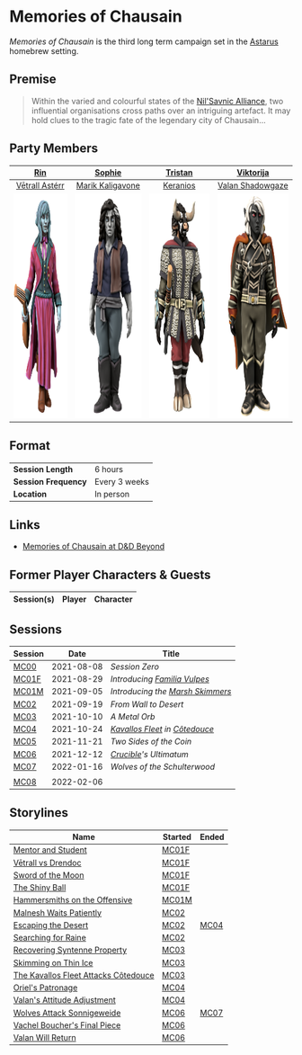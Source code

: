 # Memories of Chausain

*Memories of Chausain* is the third long term campaign set in the [Astarus](../celestial-objects/astarus.md) homebrew setting.

## Premise

> Within the varied and colourful states of the [Nil'Savnic Alliance](../civilisations/nilsavnic-alliance/nilsavnic-alliance.md), two influential organisations cross paths over an intriguing artefact. It may hold clues to the tragic fate of the legendary city of Chausain...

## Party Members

| [Rin](../players/rin.md) | [Sophie](../players/sophie.md) | [Tristan](../players/tristan.md) | [Viktorija](../players/viktorija.md) |
|:---:|:---:|:---:|:---:|
| [Vētrall Astérr](../characters/vetrall-asterr.md) | [Marik Kaligavone](../characters/marik-kaligavone.md) | [Keranios](../characters/keranios.md) | [Valan Shadowgaze](../characters/valan-shadowgaze.md) |
| <img src="https://raw.githubusercontent.com/jesskelsall/astarus-images/main/characters/portraits/47336984c5f7be18.png" height="400" /> | <img src="https://raw.githubusercontent.com/jesskelsall/astarus-images/main/characters/portraits/5e34f2c0018c62f8.png" height="400" /> | <img src="https://raw.githubusercontent.com/jesskelsall/astarus-images/main/characters/portraits/8c075a85ed942631.png" height="400" /> | <img src="https://raw.githubusercontent.com/jesskelsall/astarus-images/main/characters/portraits/cf0352e2558c24f5.png" height="400" /> |

## Format

|||
|---|---|
| **Session Length** | 6 hours |
| **Session Frequency** | Every 3 weeks |
| **Location** | In person |

## Links

- [Memories of Chausain at D&D Beyond](https://www.dndbeyond.com/campaigns/2152496)

## Former Player Characters & Guests

| Session(s) | Player | Character |
| --- | --- | --- |

## Sessions

| Session | Date | Title |
|---| --- | --- |
| [MC00](../sessions/MC00.md) | 2021-08-08 | *Session Zero* |
| [MC01F](../sessions/MC01F.md) | 2021-08-29 | *Introducing [Familia Vulpes](../organisations/familia-vulpes.md)* |
| [MC01M](../sessions/MC01M.md) | 2021-09-05 | *Introducing the [Marsh Skimmers](../organisations/criminals/marsh-skimmers.md)* |
| [MC02](../sessions/MC02.md) | 2021-09-19 | *From Wall to Desert* |
| [MC03](../sessions/MC03.md) | 2021-10-10 | *A Metal Orb* |
| [MC04](../sessions/MC04.md) | 2021-10-24 | *[Kavallos Fleet](../civilisations/kavallos-fleet/kavallos-fleet.md) in [Côtedouce](../places/towns/cotedouce.md)* |
| [MC05](../sessions/MC05.md) | 2021-11-21 | *Two Sides of the Coin* |
| [MC06](../sessions/MC06.md) | 2021-12-12 | *[Crucible](../characters/crucible.md)'s Ultimatum* |
| [MC07](../sessions/MC07.md) | 2022-01-16 | *Wolves of the Schulterwood* |
||
| [MC08](../sessions/MC08.md) | 2022-02-06 | |

## Storylines

| Name | Started | Ended |
| --- | --- | --- |
| [Mentor and Student](../storylines/mentor-and-student.md) | [MC01F](../sessions/MC01F.md) | |
| [Vētrall vs Drendoc](../storylines/vetrall-vs-drendoc.md) | [MC01F](../sessions/MC01F.md) |
| [Sword of the Moon](../storylines/sword-of-the-moon.md) | [MC01F](../sessions/MC01F.md) | |
| [The Shiny Ball](../storylines/the-shiny-ball.md) | [MC01F](../sessions/MC01F.md) | |
| [Hammersmiths on the Offensive](../storylines/hammersmiths-on-the-offensive.md) | [MC01M](../sessions/MC01M.md) | |
| [Malnesh Waits Patiently](../storylines/malnesh-waits-patiently.md) | [MC02](../sessions/MC02.md) | |
| [Escaping the Desert](../storylines/ended/escaping-the-desert.md) | [MC02](../sessions/MC02.md) | [MC04](../sessions/MC04.md) |
| [Searching for Raine](../storylines/searching-for-raine.md) | [MC02](../sessions/MC02.md) | |
| [Recovering Syntenne Property](../storylines/recovering-syntenne-property.md) | [MC03](../sessions/MC03.md) | |
| [Skimming on Thin Ice](../storylines/skimming-on-thin-ice.md) | [MC03](../sessions/MC03.md) | |
| [The Kavallos Fleet Attacks Côtedouce](../storylines/the-kavallos-fleet-attacks-cotedouce.md) | [MC03](../sessions/MC03.md) | |
| [Oriel's Patronage](../storylines/oriels-patronage.md) | [MC04](../sessions/MC04.md) | |
| [Valan's Attitude Adjustment](../storylines/valans-attitude-adjustment.md) | [MC04](../sessions/MC04.md) | |
| [Wolves Attack Sonnigeweide](../storylines/wolves-attack-sonnigeweide.md) | [MC06](../sessions/MC06.md) | [MC07](../sessions/MC07.md) |
| [Vachel Boucher's Final Piece](../storylines/vachel-bouchers-final-piece.md) | [MC06](../sessions/MC06.md) | |
| [Valan Will Return](../storylines/valan-will-return.md) | [MC06](../sessions/MC06.md) | |
